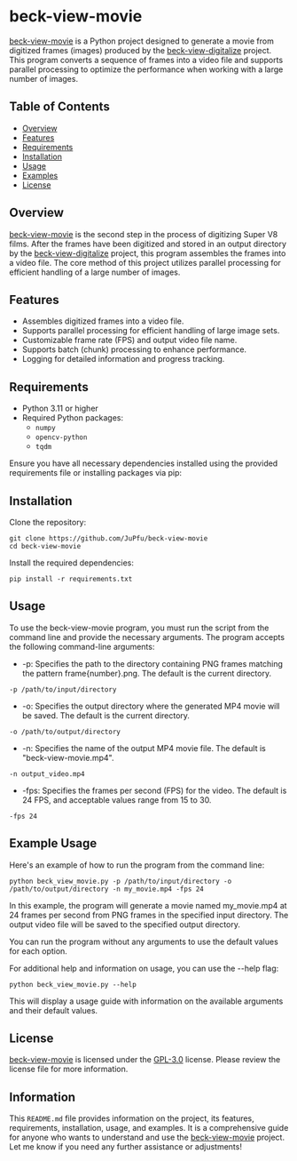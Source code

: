 # beck-view-movie

[beck-view-movie](https://github.com/JuPfu/beck-view-movie) is a Python project designed to generate a movie from digitized frames (images) produced by the [beck-view-digitalize](https://github.com/JuPfu/beck-view-digitalize) project. This program converts a sequence of frames into a video file and supports parallel processing to optimize the performance when working with a large number of images.

## Table of Contents

- [Overview](#overview)
- [Features](#features)
- [Requirements](#requirements)
- [Installation](#installation)
- [Usage](#usage)
- [Examples](#examples)
- [License](#license)

## Overview

[beck-view-movie](https://github.com/JuPfu/beck-view-movie) is the second step in the process of digitizing Super V8 films. After the frames have been digitized and stored in an output directory by the [beck-view-digitalize](https://github.com/JuPfu/beck-view-digitalize) project, this program assembles the frames into a video file. The core method of this project utilizes parallel processing for efficient handling of a large number of images.

## Features

- Assembles digitized frames into a video file.
- Supports parallel processing for efficient handling of large image sets.
- Customizable frame rate (FPS) and output video file name.
- Supports batch (chunk) processing to enhance performance.
- Logging for detailed information and progress tracking.

## Requirements

- Python 3.11 or higher
- Required Python packages:
    - `numpy`
    - `opencv-python`
    - `tqdm`
    
Ensure you have all necessary dependencies installed using the provided requirements file or installing packages via pip:

## Installation

Clone the repository:
```shell
git clone https://github.com/JuPfu/beck-view-movie
cd beck-view-movie
```

Install the required dependencies:
```shell
pip install -r requirements.txt
```

## Usage

To use the beck-view-movie program, you must run the script from the command line and provide the necessary arguments. The program accepts the following command-line arguments:

- -p: Specifies the path to the directory containing PNG frames matching the pattern frame{number}.png. The default is the current directory.
```shell
-p /path/to/input/directory
```

- -o: Specifies the output directory where the generated MP4 movie will be saved. The default is the current directory.
```shell
-o /path/to/output/directory
```

- -n: Specifies the name of the output MP4 movie file. The default is "beck-view-movie.mp4".
```shell
-n output_video.mp4
```

- -fps: Specifies the frames per second (FPS) for the video. The default is 24 FPS, and acceptable values range from 15 to 30.
```shell
-fps 24
```

## Example Usage

Here's an example of how to run the program from the command line:

```shell
python beck_view_movie.py -p /path/to/input/directory -o /path/to/output/directory -n my_movie.mp4 -fps 24
```

In this example, the program will generate a movie named my_movie.mp4 at 24 frames per second from PNG frames in the specified input directory. The output video file will be saved to the specified output directory.

You can run the program without any arguments to use the default values for each option.

For additional help and information on usage, you can use the --help flag:

```shell
python beck_view_movie.py --help
```
This will display a usage guide with information on the available arguments and their default values.

## License

[beck-view-movie](https://github.com/JuPfu/beck-view-movie) is licensed under the [GPL-3.0](https://github.com/JuPfu/beck-view-movie?tab=GPL-3.0-1-ov-file#readme) license. Please review the license file for more information.

## Information
This `README.md` file provides information on the project, its features, requirements, installation, usage, and examples. It is a comprehensive guide for anyone who wants to understand and use the [beck-view-movie](https://github.com/JuPfu/beck-view-movie) project. Let me know if you need any further assistance or adjustments!
